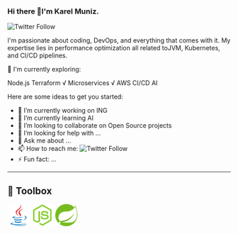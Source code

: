 ### Hi there 👋I'm Karel Muniz.
![Twitter Follow](https://img.shields.io/twitter/follow/oricha?style=social) 

I'm passionate about coding, DevOps, and everything that comes with it. 
My expertise lies in performance optimization all related toJVM, Kubernetes, and CI/CD pipelines.
<!--
**oricha/oricha** is a ✨ _special_ ✨ repository because its `README.md` (this file) appears on your GitHub profile.
-->

🌿 I'm currently exploring:

Node.js
Terraform √
Microservices √
AWS CI/CD
AI

Here are some ideas to get you started:

- 🔭 I’m currently working on ING
- 🌱 I’m currently learning AI
- 👯 I’m looking to collaborate on Open Source projects
- 🤔 I’m looking for help with ...
- 💬 Ask me about ...
- 📫 How to reach me: ![Twitter Follow](https://img.shields.io/twitter/follow/oricha?style=social)
- ⚡ Fun fact: ...

---
🧰 Toolbox
---
<img src="https://github.com/devicons/devicon/blob/master/icons/java/java-original.svg" alt="Java Logo" width="50" height="50" /> <img src="https://github.com/devicons/devicon/blob/master/icons/nodejs/nodejs-original.svg" alt="NodeJs Logo" width="50" height="50" /> <img src="https://github.com/devicons/devicon/blob/master/icons/spring/spring-original.svg" alt="Spring Logo" width="50" height="50" /> 

